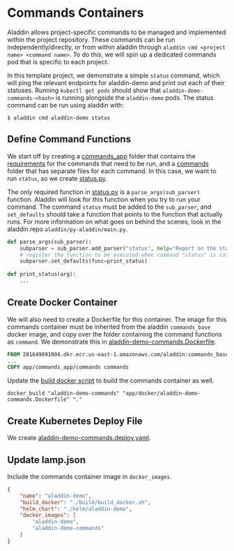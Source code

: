# Commands Containers

Aladdin allows project-specific commands to be managed and implemented within the project repository. These commands can be run independently/directly, or from within aladdin through `aladdin cmd <project name> <command name>`. To do this, we will spin up a dedicated commands pod that is specific to each project. 

In this template project, we demonstrate a simple `status` command, which will ping the relevant endpoints for aladdin-demo and print out each of their statuses. Running `kubectl get pods` should show that `aladdin-demo-commands-<hash>` is running alongside the `aladdin-demo` pods. The status command can be run using aladdin with:
    
    $ aladdin cmd aladdin-demo status

## Define Command Functions
We start off by creating a [commands_app](../app/commands_app) folder that contains the [requirements](../app/commands_app/requirements.txt) for the commands that need to be run, and a [commands](../app/commands_app/commands) folder that has separate files for each command. In this case, we want to run `status`, so we create [status.py](../app/commands_app/commands/status.py). 

The only required function in [status.py](../app/commands_app/commands/status.py) is a `parse_args(sub_parser)` function. Aladdin will look for this function when you try to run your command. The command `status` must be added to the `sub_parser`, and `set_defaults` should take a function that points to the function that actually runs. For more information on what goes on behind the scenes, look in the aladdin repo `aladdin/py-aladdin/main.py`.
```python
def parse_args(sub_parser):
    subparser = sub_parser.add_parser("status", help="Report on the status of the application")
    # register the function to be executed when command "status" is called
    subparser.set_defaults(func=print_status)
    
def print_status(arg):
    ...
```
## Create Docker Container

We will also need to create a Dockerfile for this container. The image for this commands container must be inherited from the aladdin `commands_base` docker image, and copy over the folder containing the command functions as `command`. We demonstrate this in [aladdin-demo-commands.Dockerfile](../app/docker/aladdin-demo-commands.Dockerfile). 
```Dockerfile
FROM 281649891004.dkr.ecr.us-east-1.amazonaws.com/aladdin:commands_base
...
COPY app/commands_app/commands commands
```
Update the [build docker script](../build/build_docker.sh) to build the commands container as well.

```shell
docker_build "aladdin-demo-commands" "app/docker/aladdin-demo-commands.Dockerfile" "."
```
## Create Kubernetes Deploy File
We create [aladdin-demo-commands.deploy.yaml](../helm/aladdin-demo/templates/aladdin-demo-commands.deploy.yaml).

## Update lamp.json
Include the commands container image in `docker_images`.
```json
{
    "name": "aladdin-demo",
    "build_docker": "./build/build_docker.sh",
    "helm_chart": "./helm/aladdin-demo",
    "docker_images": [
        "aladdin-demo",
        "aladdin-demo-commands"
    ]
}
```